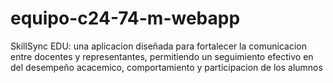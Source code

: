 # equipo-c24-74-m-webapp
SkillSync EDU: una aplicacion diseñada para fortalecer la comunicacion entre docentes y representantes, permitiendo un seguimiento efectivo en del desempeño acacemico, comportamiento y participacion de los alumnos
